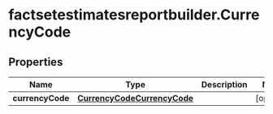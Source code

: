 # factsetestimatesreportbuilder.CurrencyCode

## Properties

Name | Type | Description | Notes
------------ | ------------- | ------------- | -------------
**currencyCode** | [**CurrencyCodeCurrencyCode**](CurrencyCodeCurrencyCode.md) |  | [optional] 


